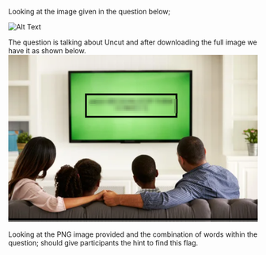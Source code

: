 Looking at the image given in the question below; 

![Alt Text](https://raw.githubusercontent.com/cyberexpertsng/cseanctfv1/main/Stego/2023-07-12_15-23.png)

The question is talking about Uncut and after downloading the full image we have it as shown below.
![Alt Text](https://raw.githubusercontent.com/cyberexpertsng/cseanctfv1/main/Stego/Uncut/uncut%20-%20helping%20family%20with%20cybersecurity.png)

Looking at the PNG image provided and the combination of words within the question; should give participants the hint to find this flag.

